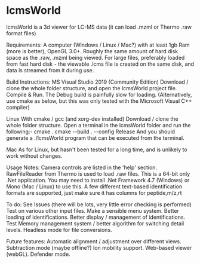 # lcmsWorld
lcmsWorld is a 3d viewer for LC-MS data (it can load .mzml or Thermo .raw format files)


Requirements:
A computer (Windows / Linux / Mac?) with at least 1gb Ram (more is better), OpenGL 3.0+.
Roughly the same amount of hard disk space as the .raw, .mzml being viewed. 
For large files, preferably loaded from fast hard disk - the viewable .lcms file is created on the same disk, and 
data is streamed from it during use.

Build Instructions:
MS Visual Studio 2019 (Community Edition)
Download / clone the whole folder structure, and open the lcmsWorld project file.
Compile & Run.  The Debug build is painfully slow for loading.
(Alternatively, use cmake as below, but this was only tested with the Microsoft Visual C++ compiler)

Linux
With cmake / gcc (and  xorg-dev installed)
Download / clone the whole folder structure.
Open a terminal in the lcmsWorld folder and run the following:-
cmake .
cmake --build . --config Release
And you should generate a ./lcmsWorld program that can be executed from the terminal.

Mac
As for Linux, but hasn't been tested for a long time, and is unlikely to work without changes.

Usage Notes:
Camera controls are listed in the 'help' section.
RawFileReader from Thermo is used to load .raw files.  This is a 64-bit only .Net application.
  You may need to install .Net Framework 4.7 (Windows) or Mono (Mac / Linux) to use this.
A few different text-based identification formats are supported, just make sure it has columns for peptide,m/z,rt

To do:
See Issues (there will be lots, very little error checking is performed)
Test on various other input files.
Make a sensible menu system.
Better loading of identifications.
Better display / management of identifications.
Test Memory management system / better algorithm for switching detail levels.
Headless mode for file conversions.


Future features:
Automatic alignment / adjustment over different views.
Subtraction mode (maybe offline?)
Ion mobility support.
Web-based viewer (webGL).
Defender mode.

